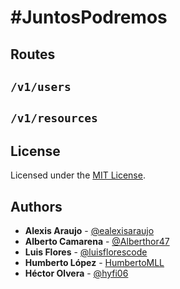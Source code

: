 # #JuntosPodremos

## Routes

## `/v1/users`

## `/v1/resources`

## License

Licensed under the [MIT License](/LICENSE).

## Authors

- **Alexis Araujo** - [@ealexisaraujo](https://github.com/ealexisaraujo)
- **Alberto Camarena** - [@Alberthor47](https://github.com/Alberthor47)
- **Luis Flores** - [@luisflorescode](https://github.com/luisflorescode)
- **Humberto López** - [HumbertoMLL](https://github.com/humbertomll)
- **Héctor Olvera** - [@hyfi06](https://github.com/hyfi06)
